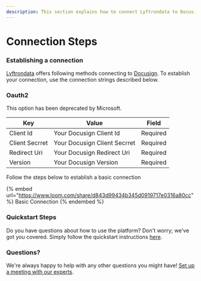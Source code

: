 ```yaml
---
description: This section explains how to connect Lyftrondata to Docusign.
---
```


# Connection Steps

### Establishing a connection

[Lyftrondata](https://www.lyftrondata.com) offers following methods connecting to [Docusign](https://www.lyftrondata.com/integration/business-analytics/docusign/). To establish your connection, use the connection strings described below.

### Oauth2

This option has been deprecated by Microsoft.

| Key            | Value                        | Field    |
| -------------- | ---------------------------- | -------- |
| Client Id      | Your Docusign Client Id      | Required |
| Client Secrret | Your Docusign Client Secrret | Required |
| Redirect Uri   | Your Docusign Redirect Uri   | Required |
| Version        | Your Docusign Version        | Required |

Follow the steps below to establish a basic connection

{% embed url="https://www.loom.com/share/d843d99434b345d0919717e0316a80cc" %}
Basic Connection
{% endembed %}

### Quickstart Steps

Do you have questions about how to use the platform? Don't worry; we've got you covered. Simply follow the quickstart instructions [here](./).

### Questions? <a href="#questions" id="questions"></a>

We're always happy to help with any other questions you might have! [Set up a meeting with our experts](https://www.lyftrondata.com/book-a-meeting/).
